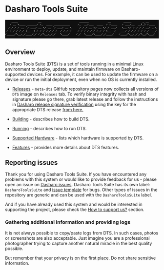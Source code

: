 # Dasharo Tools Suite

![](./images/dts-logo.jpg)

## Overview

Dasharo Tools Suite (DTS) is a set of tools running in a minimal Linux
environment to deploy, update, and maintain firmware on Dasharo-supported
devices. For example, it can be used to update the firmware on a device or run
the initial deployment, even when no OS is currently installed.

* [Releases](https://github.com/Dasharo/meta-dts/releases) - `meta-dts` GitHub
  repository pages now collects all versions of `DTS` image on `Releases` tab.
  To verify binary integrity with hash and signature please go there, grab
  latest release and follow the instructions in [Dasharo release signature
  verification](../guides/signature-verification.md) using the key for the
  appropriate DTS release [from
  here.](https://github.com/3mdeb/3mdeb-secpack/tree/master/dasharo/dasharo_tools_suite)

* [Building](documentation/building.md) - describes how to build DTS.
* [Running](documentation/running.md) - describes how to run DTS.
* [Supported Hardware](documentation/supported-hardware.md) - lists which
  hardware is supported by DTS.
* [Features](documentation/features.md) - provides more details about DTS
  features.

## Reporting issues

Thank you for using Dasharo Tools Suite. If you have encountered any problems
with this system or would like to provide feedback for us - please open an issue
on [Dasharo
issues](https://github.com/Dasharo/dasharo-issues/issues?q=is%3Aopen+is%3Aissue+label%3ADasharoToolsSuite).
Dasharo Tools Suite has its own label: `DasharoToolsSuite` and [issue
template](https://github.com/Dasharo/dasharo-issues/issues/new?assignees=&labels=bug&projects=&template=bug_report.yml)
for bugs. Other types of issues in the repository are generic and can be used
with the `DasharoToolsSuite` label.

And if you have already used this system and would be interested in supporting
the project, please check the
[How to support us?](../osf-trivia-list/dts.md#how-to-support-us) section.

### Gathering additional information and providing logs

It is not always possible to copy/paste logs from DTS. In such cases, photos or
screenshots are also acceptable. Just imagine you are a professional
photographer trying to capture another natural miracle in the best quality
possible.

But remember that your privacy is on the first place. Do not share sensitive
information.
